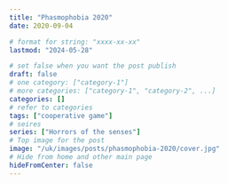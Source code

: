 ```yaml
---
title: "Phasmophobia 2020"
date: 2020-09-04

# format for string: "xxxx-xx-xx"
lastmod: "2024-05-28"

# set false when you want the post publish
draft: false
# one category: ["category-1"]
# more categories: ["category-1", "category-2", ...]
categories: []
# refer to categories
tags: ["cooperative game"]
# seires
series: ["Horrors of the senses"]
# Top image for the post
image: "/uk/images/posts/phasmophobia-2020/cover.jpg"
# Hide from home and other main page
hideFromCenter: false
---
```


<!--more-->